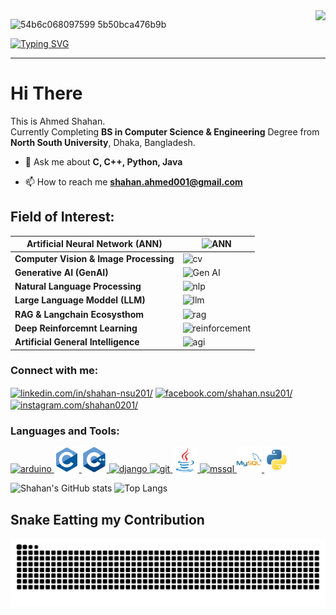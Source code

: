 <img align="right" src="https://visitor-badge.laobi.icu/badge?page_id=AhmedShahan.AhmedShahan" />

![54b6c068097599 5b50bca476b9b](https://user-images.githubusercontent.com/109499842/181924660-28f646f3-919b-4051-b131-dd30ddae6de6.gif)

[![Typing SVG](https://readme-typing-svg.herokuapp.com?font=times&size=40&duration=6000&color=BC3AF7&background=8AFFDB00&center=true&vCenter=true&multiline=true&width=800&height=150&lines=WELCOME+TO+AHMED+SHAHAN'S+PROFILE;BS+in+Computer+Science+%26+Engineering;North+South+University%2C+Dhaka%2C+Bangladesh)](https://git.io/typing-svg)
*** 
<h1 align="left">Hi There </h1>
<p>This is Ahmed Shahan.</br> Currently Completing <b>BS in Computer Science & Engineering</b> Degree from <b>North South University</b>, Dhaka, Bangladesh.</p>

- 💬 Ask me about **C, C++, Python, Java**

- 📫 How to reach me **shahan.ahmed001@gmail.com** 

## Field of Interest:

|**Artificial Neural Network (ANN)**|![ANN](https://github.com/user-attachments/assets/bc0f7774-b8c6-4e63-aa40-3bf231fb9a35)|
|---|----|
|**Computer Vision & Image Processing**|![cv](https://github.com/user-attachments/assets/44268722-a904-410d-b07d-5e115467a49a)|  
|**Generative AI (GenAI)**|![Gen AI](https://github.com/user-attachments/assets/c54e3abe-31b2-42b3-8184-9b43742e4769)|  
|**Natural Language Processing**|![nlp](https://github.com/user-attachments/assets/abfe27df-06b4-4cc1-86d7-2b9a8e066ae2)|
|**Large Language Moddel (LLM)**|![llm](https://github.com/user-attachments/assets/432852f7-3787-4e3e-9495-c7a5b997efb5)|
|**RAG & Langchain Ecosysthom** |![rag](https://github.com/user-attachments/assets/6e209738-788f-4ce9-8a12-545ce552e5fe)|
|**Deep Reinforcemnt Learning**|![reinforcement](https://github.com/user-attachments/assets/34842240-ef2e-4e32-8e39-0779bb7aba0d)|
|**Artificial General Intelligence**|![agi](https://github.com/user-attachments/assets/20d1230b-7511-45ca-9d3f-77b05049ce5e)|





 





<h3 align="left">Connect with me:</h3>
<p align="left">
<a href="https://linkedin.com/in/shahan-nsu201/" target="_blank"><img align="center" src="https://raw.githubusercontent.com/rahuldkjain/github-profile-readme-generator/master/src/images/icons/Social/linked-in-alt.svg" alt="linkedin.com/in/shahan-nsu201/" height="30" width="40" /></a>
<a href="https://fb.com/shahan.nsu201/" target="_blank"><img align="center" src="https://raw.githubusercontent.com/rahuldkjain/github-profile-readme-generator/master/src/images/icons/Social/facebook.svg" alt="facebook.com/shahan.nsu201/" height="30" width="40" /></a>
<a href="https://instagram.com/shahan0201/" target="_blank"><img align="center" src="https://raw.githubusercontent.com/rahuldkjain/github-profile-readme-generator/master/src/images/icons/Social/instagram.svg" alt="instagram.com/shahan0201/" height="30" width="40" /></a>
</p>

<h3 align="left">Languages and Tools:</h3>
<p align="left"> <a href="https://www.arduino.cc/" target="" rel="noreferrer"> <img src="https://cdn.worldvectorlogo.com/logos/arduino-1.svg" alt="arduino" width="40" height="40"/> </a> <a href="https://www.cprogramming.com/" target="_blank" rel="noreferrer"> <img src="https://raw.githubusercontent.com/devicons/devicon/master/icons/c/c-original.svg" alt="c" width="40" height="40"/> </a> <a href="https://www.w3schools.com/cpp/" target="_blank" rel="noreferrer"> <img src="https://raw.githubusercontent.com/devicons/devicon/master/icons/cplusplus/cplusplus-original.svg" alt="cplusplus" width="40" height="40"/> </a> <a href="https://www.djangoproject.com/" target="_blank" rel="noreferrer"> <img src="https://cdn.worldvectorlogo.com/logos/django.svg" alt="django" width="40" height="40"/> </a> <a href="https://git-scm.com/" target="_blank" rel="noreferrer"> <img src="https://www.vectorlogo.zone/logos/git-scm/git-scm-icon.svg" alt="git" width="40" height="40"/> </a> <a href="https://www.java.com" target="_blank" rel="noreferrer"> <img src="https://raw.githubusercontent.com/devicons/devicon/master/icons/java/java-original.svg" alt="java" width="40" height="40"/> </a> <a href="https://www.microsoft.com/en-us/sql-server" target="_blank" rel="noreferrer"> <img src="https://www.svgrepo.com/show/303229/microsoft-sql-server-logo.svg" alt="mssql" width="40" height="40"/> </a> <a href="https://www.mysql.com/" target="_blank" rel="noreferrer"> <img src="https://raw.githubusercontent.com/devicons/devicon/master/icons/mysql/mysql-original-wordmark.svg" alt="mysql" width="40" height="40"/> </a> <a href="https://www.python.org" target="_blank" rel="noreferrer"> <img src="https://raw.githubusercontent.com/devicons/devicon/master/icons/python/python-original.svg" alt="python" width="40" height="40"/> </a> </p>

![Shahan's GitHub stats](https://github-readme-stats.vercel.app/api?username=AhmedShahan&show_icons=true&theme=radical&rank_icon=github)
![Top Langs](https://github-readme-stats.vercel.app/api/top-langs/?username=AhmedShahan&layout=compact)



## Snake Eatting my Contribution
![snake gif](https://github.com/AhmedShahan/AhmedShahan/blob/output/snake.svg)




